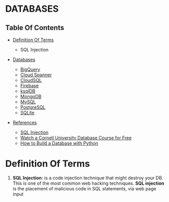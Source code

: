 # DATABASES

## Table Of Contents
- [Definition Of Terms](#Definition-Of-Terms)
    - SQL Injection

- [Databases]()
    - [BigQuery]()
    - [Cloud Spanner]()
    - [CloudSQL]()
    - [Firebase]()
    - [ksqlDB]()
    - [MongoDB]()
    - [MySQL]()
    - [PostgreSQL]()
    - [SQLite]()

- [References]()
    - [SQL Injection](https://www.w3schools.com/sql/sql_injection.asp)
    - [Watch a Cornell University Database Course for Free](https://www.freecodecamp.org/news/watch-a-cornell-university-database-course-for-free/)
    - [How to Build a Database with Python](https://morioh.com/p/2e2af3426105?f=5c21fb01c16e2556b555ab32)

# Definition Of Terms
1. __SQL Injection__: is a code injection technique that might destroy your DB. This is one of the most common web hacking techniques. __SQL injection__ is the placement of malicious code in SQL statements, via web page input